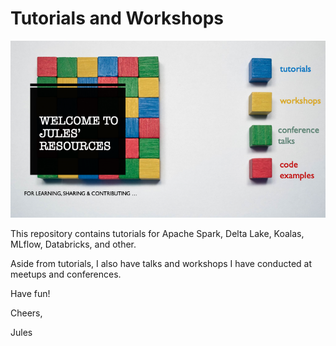 # Tutorials and Workshops

![](images/tutorial_welcome_page.png)

This repository contains tutorials for Apache Spark, Delta Lake, Koalas, MLflow, Databricks, and other. 

Aside from tutorials, I also have talks and workshops I have conducted at meetups and conferences.

Have fun!

Cheers,

Jules

